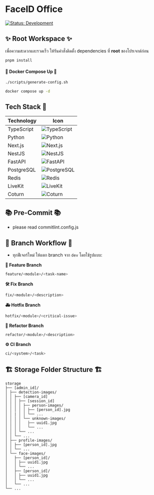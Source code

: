 # FaceID Office

[![Status: Development](https://img.shields.io/badge/Status-Development-yellow)](https://your-badge-url)

## ✨ Root Workspace ✨

เพื่อความสะดวกและรวดเร็ว ให้รันคำสั่งติดตั้ง dependencies ที่ **root** ของโปรเจกต์ก่อน

```bash
pnpm install
```

#### 🐳 Docker Compose Up 🐳

```bash
./scripts/generate-config.sh
```

```bash
docker compose up -d
```

## Tech Stack 🚀

| Technology | Icon                                                                                                              |
| ---------- | ----------------------------------------------------------------------------------------------------------------- |
| TypeScript | ![TypeScript](https://img.shields.io/badge/TypeScript-3178C6?style=for-the-badge&logo=typescript&logoColor=white) |
| Python     | ![Python](https://img.shields.io/badge/Python-3776AB?style=for-the-badge&logo=python&logoColor=white)             |
| Next.js    | ![Next.js](https://img.shields.io/badge/Next.js-000000?style=for-the-badge&logo=next.js&logoColor=white)          |
| NestJS     | ![NestJS](https://img.shields.io/badge/NestJS-E0234E?style=for-the-badge&logo=nestjs&logoColor=white)             |
| FastAPI    | ![FastAPI](https://img.shields.io/badge/FastAPI-009688?style=for-the-badge&logo=fastapi&logoColor=white)          |
| PostgreSQL | ![PostgreSQL](https://img.shields.io/badge/PostgreSQL-336791?style=for-the-badge&logo=postgresql&logoColor=white) |
| Redis      | ![Redis](https://img.shields.io/badge/Redis-DC382D?style=for-the-badge&logo=redis&logoColor=white)                |
| LiveKit    | ![LiveKit](https://img.shields.io/badge/LiveKit-000000?style=for-the-badge&logo=livekit&logoColor=white)          |
| Coturn     | ![Coturn](https://img.shields.io/badge/Coturn-4676C8?style=for-the-badge&logo=coturn&logoColor=white)             |

## 📚 Pre-Commit 📚

- please read commitlint.config.js

## 🌿 Branch Workflow 🌿

- ทุกฟีเจอร์ใหม่ ให้แตก branch จาก `dev` โดยใช้รูปแบบ:

**🌿 Feature Branch**

```bash
feature/<module>/<task-name>
```

**🛠️ Fix Branch**

```bash
fix/<module>/<description>
```

**🚑 Hotfix Branch**

```bash
hotfix/<module>/<critical-issue>
```

**🔄 Refactor Branch**

```bash
refactor/<module>/<description>
```

**⚙️ CI Branch**

```bash
ci/<system>/<task>
```

## 🏗️ Storage Folder Structure 🏗️

```
storage
├── [admin_id]/
│ ├── detection-images/
│ │ ├── [camera_id]
│ │ │ ├── [session_id]
│ │ │ │ ├── person-images/
│ │ │ │ │ ├── [person_id].jpg
│ │ | │ │ └── ...
│ │ │ │ └── unknown-images/
│ │ │ │   ├── uuid1.jpg
│ │ │ │   └── ...
│ │ │ └── ...
│ │ └── ...
│ ├── profile-images/
│ │ ├── [person_id].jpg
│ │ └── ...
│ └── face-images/
│   ├── [person_id]/
│   │ ├── uuid1.jpg
│   │ └── ...
│   ├── [person_id]/
│   │ ├── uuid1.jpg
│   │ └── ...
│   └── ...
└── ...
```
